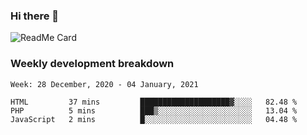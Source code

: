 ### Hi there 👋

<!--
**itzcy/itzcy** is a ✨ _special_ ✨ repository because its `README.md` (this file) appears on your GitHub profile.

Here are some ideas to get you started:

- 🔭 I’m currently working on ...
- 🌱 I’m currently learning ...
- 👯 I’m looking to collaborate on ...
- 🤔 I’m looking for help with ...
- 💬 Ask me about ...
- 📫 How to reach me: ...
- 😄 Pronouns: ...
- ⚡ Fun fact: ...
-->
![ReadMe Card](https://github-readme-stats.vercel.app/api?username=itzcy&show_icons=true&title_color=2d3198&icon_color=797cb8&text_color=24292e&bg_color=f6f8fa)

### Weekly development breakdown
<!--START_SECTION:waka-->
```text
Week: 28 December, 2020 - 04 January, 2021

HTML         37 mins         ████████████████████▓░░░░   82.48 % 
PHP          5 mins          ███▒░░░░░░░░░░░░░░░░░░░░░   13.04 % 
JavaScript   2 mins          █░░░░░░░░░░░░░░░░░░░░░░░░   04.48 % 
```
<!--END_SECTION:waka-->
